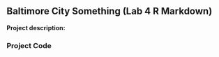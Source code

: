 ## Baltimore City Something (Lab 4 R Markdown)

**Project description:** 


### Project Code

```r


```


